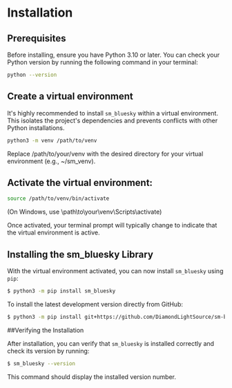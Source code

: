 # Installation

## Prerequisites

Before installing, ensure you have Python 3.10 or later. You can check your Python version by running the following command in your terminal:

```bash
python --version
```

## Create a virtual environment

It's highly recommended to install ``sm_bluesky`` within a virtual environment. This isolates the project's dependencies and prevents conflicts with other Python installations.

```bash
python3 -m venv /path/to/venv
```

Replace /path/to/your/venv with the desired directory for your virtual environment (e.g., ~/sm_venv).

## Activate the virtual environment:

```bash
source /path/to/venv/bin/activate
```

(On Windows, use \path\to\your\venv\Scripts\activate)

Once activated, your terminal prompt will typically change to indicate that the virtual environment is active.

## Installing the sm_bluesky Library

With the virtual environment activated, you can now install ``sm_bluesky`` using ``pip``:

```bash
$ python3 -m pip install sm_bluesky
```

To install the latest development version directly from GitHub:

```bash
$ python3 -m pip install git+https://github.com/DiamondLightSource/sm-bluesky.git
```
##Verifying the Installation

After installation, you can verify that `sm_bluesky` is installed correctly and check its version by running:

```bash
$ sm_bluesky --version
```
This command should display the installed version number.
